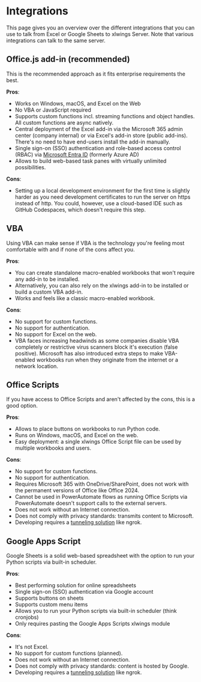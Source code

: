 # Integrations

This page gives you an overview over the different integrations that you can use to talk from Excel or Google Sheets to xlwings Server. Note that various integrations can talk to the same server.

## Office.js add-in (recommended)

This is the recommended approach as it fits enterprise requirements the best.

**Pros**:

- Works on Windows, macOS, and Excel on the Web
- No VBA or JavaScript required
- Supports custom functions incl. streaming functions and object handles. All custom functions are async natively.
- Central deployment of the Excel add-in via the Microsoft 365 admin center (company internal) or via Excel's add-in store (public add-ins). There's no need to have end-users install the add-in manually.
- Single sign-on (SSO) authentication and role-based access control (RBAC) via [Microsoft Entra ID](https://www.microsoft.com/en-us/security/business/identity-access/microsoft-entra-id) (formerly Azure AD)
- Allows to build web-based task panes with virtually unlimited possibilities.

**Cons**:

- Setting up a local development environment for the first time is slightly harder as you need development certificates to run the server on https instead of http. You could, however, use a cloud-based IDE such as GitHub Codespaces, which doesn't require this step.

## VBA

Using VBA can make sense if VBA is the technology you're feeling most comfortable with and if none of the cons affect you.

**Pros**:

- You can create standalone macro-enabled workbooks that won't require any add-in to be installed.
- Alternatively, you can also rely on the xlwings add-in to be installed or build a custom VBA add-in.
- Works and feels like a classic macro-enabled workbook.

**Cons**:

- No support for custom functions.
- No support for authentication.
- No support for Excel on the web.
- VBA faces increasing headwinds as some companies disable VBA completely or restrictive virus scanners block it's execution (false positive). Microsoft has also introduced extra steps to make VBA-enabled workbooks run when they originate from the internet or a network location.

## Office Scripts

If you have access to Office Scripts and aren't affected by the cons, this is a good option.

**Pros**:

- Allows to place buttons on workbooks to run Python code.
- Runs on Windows, macOS, and Excel on the web.
- Easy deployment: a single xlwings Office Script file can be used by multiple workbooks and users.

**Cons**:

- No support for custom functions.
- No support for authentication.
- Requires Microsoft 365 with OneDrive/SharePoint, does not work with the permanent versions of Office like Office 2024.
- Cannot be used in PowerAutomate flows as running Office Scripts via PowerAutomate doesn't support calls to the external servers.
- Does not work without an Internet connection.
- Does not comply with privacy standards: transmits content to Microsoft.
- Developing requires a [tunneling solution](tunneling.md) like ngrok.

## Google Apps Script

Google Sheets is a solid web-based spreadsheet with the option to run your Python scripts via built-in scheduler.

**Pros**:

- Best performing solution for online spreadsheets
- Single sign-on (SSO) authentication via Google account
- Supports buttons on sheets
- Supports custom menu items
- Allows you to run your Python scripts via built-in scheduler (think cronjobs)
- Only requires pasting the Google Apps Scripts xlwings module

**Cons**:

- It's not Excel.
- No support for custom functions (planned).
- Does not work without an Internet connection.
- Does not comply with privacy standards: content is hosted by Google.
- Developing requires a [tunneling solution](tunneling.md) like ngrok.
